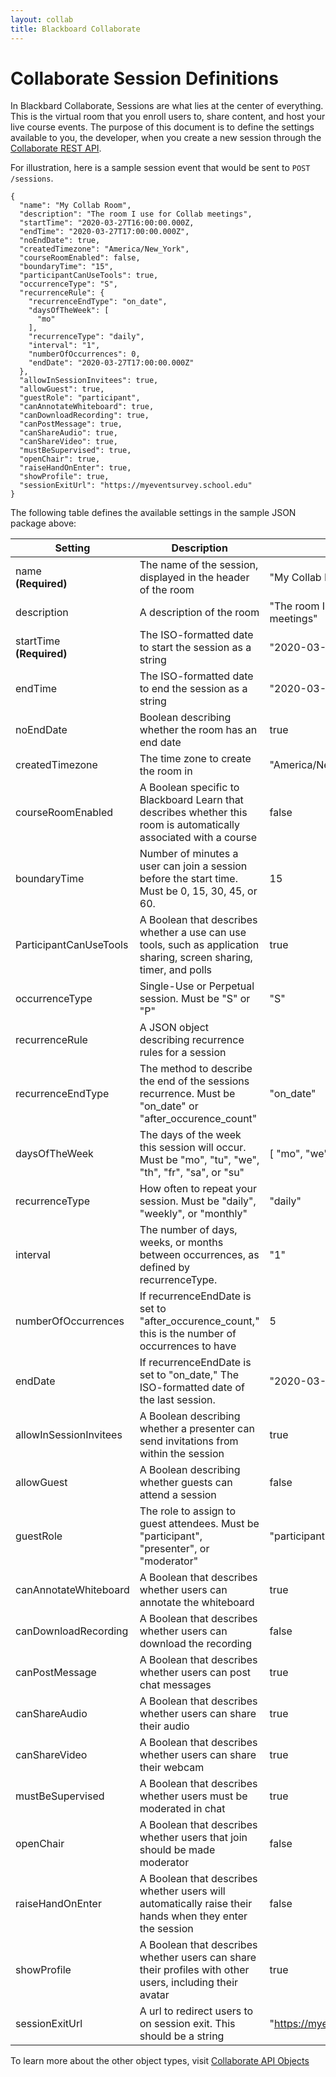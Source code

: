 ```yaml
---
layout: collab
title: Blackboard Collaborate
---
```

# Collaborate Session Definitions

In Blackbard Collaborate, Sessions are what lies at the center of everything. This is the virtual room that you enroll users to, share content, and host your live course events. The purpose of this document is to define the settings available to you, the developer, when you create a new session through the [Collaborate REST API](https://app.swaggerhub.com/apis-docs/BBDN/collaborate-api/1.0.0).

For illustration, here is a sample session event that would be sent to `POST /sessions`.

```
{
  "name": "My Collab Room",
  "description": "The room I use for Collab meetings",
  "startTime": "2020-03-27T16:00:00.000Z,
  "endTime": "2020-03-27T17:00:00.000Z",
  "noEndDate": true,
  "createdTimezone": "America/New_York",
  "courseRoomEnabled": false,
  "boundaryTime": "15",
  "participantCanUseTools": true,
  "occurrenceType": "S",
  "recurrenceRule": {
    "recurrenceEndType": "on_date",
    "daysOfTheWeek": [
      "mo"
    ],
    "recurrenceType": "daily",
    "interval": "1",
    "numberOfOccurrences": 0,
    "endDate": "2020-03-27T17:00:00.000Z"
  },
  "allowInSessionInvitees": true,
  "allowGuest": true,
  "guestRole": "participant",
  "canAnnotateWhiteboard": true,
  "canDownloadRecording": true,
  "canPostMessage": true,
  "canShareAudio": true,
  "canShareVideo": true,
  "mustBeSupervised": true,
  "openChair": true,
  "raiseHandOnEnter": true,
  "showProfile": true,
  "sessionExitUrl": "https://myeventsurvey.school.edu"
}
```

The following table defines the available settings in the sample JSON package above:

Setting | Description | Example
---|---|---
name<br />**(Required)** | The name of the session, displayed in the header of the room | "My Collab Room"
description | A description of the room | "The room I use for Collab meetings"
startTime<br />**(Required)** | The ISO-formatted date to start the session as a string | "2020-03-27T16:00:00.000Z"
endTime | The ISO-formatted date to end the session as a string | "2020-03-27T17:00:00.000Z"
noEndDate | Boolean describing whether the room has an end date | true
createdTimezone | The time zone to create the room in | "America/New_York"
courseRoomEnabled | A Boolean specific to Blackboard Learn that describes whether this room is automatically associated with a course | false
boundaryTime | Number of minutes a user can join a session before the start time. Must be 0, 15, 30, 45, or 60. | 15
ParticipantCanUseTools | A Boolean that describes whether a use can use tools, such as application sharing, screen sharing, timer, and polls | true
occurrenceType | Single-Use or Perpetual session. Must be "S" or "P" | "S"
recurrenceRule | 	A JSON object describing recurrence rules for a session	| 
recurrenceEndType | The method to describe the end of the sessions recurrence. Must be "on_date" or "after_occurence_count" | "on_date"
daysOfTheWeek | The days of the week this session will occur. Must be "mo", "tu", "we", "th", "fr", "sa", or "su" | [ "mo", "we", "fr" ]
recurrenceType | How often to repeat your session. Must be "daily", "weekly", or "monthly" | "daily"
interval | The number of days, weeks, or months between occurrences, as defined by recurrenceType. | "1"
numberOfOccurrences | If recurrenceEndDate is set to "after_occurence_count," this is the number of occurrences to have | 5
endDate | If recurrenceEndDate is set to "on_date," The ISO-formatted date of the last session. | "2020-03-27T17:00:00.000Z"
allowInSessionInvitees | A Boolean describing whether a presenter can send invitations from within the session | true
allowGuest | A Boolean describing whether guests can attend a session | false
guestRole | The role to assign to guest attendees. Must be "participant", "presenter", or "moderator" | "participant"
canAnnotateWhiteboard | A Boolean that describes whether users can annotate the whiteboard | true
canDownloadRecording | A Boolean that describes whether users can download the recording | false
canPostMessage | A Boolean that describes whether users can post chat messages | true
canShareAudio | A Boolean that describes whether users can share their audio | true
canShareVideo | A Boolean that describes whether users can share their webcam | true
mustBeSupervised | A Boolean that describes whether users must be moderated in chat | true
openChair | A Boolean that describes whether users that join should be made moderator | false
raiseHandOnEnter | A Boolean that describes whether users will automatically raise their hands when they enter the session | false
showProfile | A Boolean that describes whether users can share their profiles with other users, including their avatar | true
sessionExitUrl | A url to redirect users to on session exit. This should be a string | "https://myeventsurvey.school.edu"

To learn more about the other object types, visit [Collaborate API Objects](Collaborate%20API%20Objects.html)